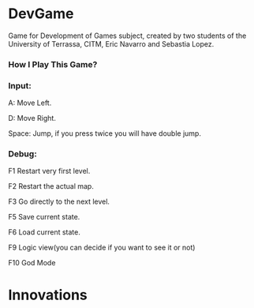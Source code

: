 # DevGame
Game for Development of Games subject, created by two students of the University of Terrassa, CITM, Eric Navarro and Sebastia Lopez.

### How I Play This Game?

### Input:

A: Move Left.

D: Move Right.

Space: Jump, if you press twice you will have double jump.


### Debug:

F1 Restart very first level.

F2 Restart the actual map.

F3 Go directly to the next level.

F5 Save current state.

F6 Load current state.

F9 Logic view(you can decide if you want to see it or not)

F10 God Mode

# Innovations
